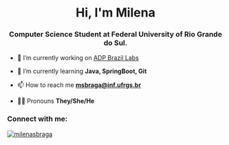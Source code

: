 <h1 align="center">Hi, I'm Milena</h1>
<h3 align="center">Computer Science Student at Federal University of Rio Grande do Sul.</h3>

- 🔭 I’m currently working on [ADP Brazil Labs](https://tech.adp.com/)

- 🌱 I’m currently learning **Java, SpringBoot, Git**

- 📫 How to reach me **msbraga@inf.ufrgs.br**

- :rainbow_flag: Pronouns **They/She/He**

<h3 align="left">Connect with me:</h3>

<a href="https://linkedin.com/in/milenasbraga" target="blank"><img align="center" src="https://img.shields.io/badge/LinkedIn-0077B5?style=for-the-badge&logo=linkedin&logoColor=white" alt="milenasbraga" /></a>

<!--
### Hi there 👋

**meowlena/meowlena** is a ✨ _special_ ✨ repository because its `README.md` (this file) appears on your GitHub profile.

Here are some ideas to get you started:

- 🔭 I’m currently working on ...
- 🌱 I’m currently learning ...
- 👯 I’m looking to collaborate on ...
- 🤔 I’m looking for help with ...
- 💬 Ask me about ...
- 📫 How to reach me: ...
- 😄 Pronouns: ...
- ⚡ Fun fact: ...
-->

